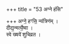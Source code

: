 +++
title = "53 अग्ने हंसि"

+++
अग्ने॒ हꣳसि॒ न्य॑त्रिण॑म् ।  
दीद्य॒न्मर्त्ये॒ष्वा ।  
स्वे ख्षये॑ शुचिव्रत ।